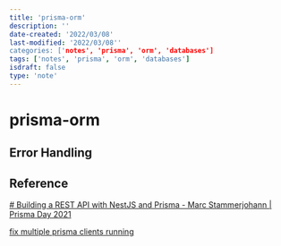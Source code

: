 ```yaml
---
title: 'prisma-orm'
description: ''
date-created: '2022/03/08'
last-modified: '2022/03/08''
categories: ['notes', 'prisma', 'orm', 'databases'] 
tags: ['notes', 'prisma', 'orm', 'databases']
isdraft: false
type: 'note'
---
```


# prisma-orm

## Error Handling 

## Reference 

[# Building a REST API with NestJS and Prisma - Marc Stammerjohann | Prisma Day 2021](https://www.youtube.com/watch?v=mmbd5hcQUaY)

[fix multiple prisma clients running](https://flaviocopes.com/prisma-fix-initialize-yet-vercel/)